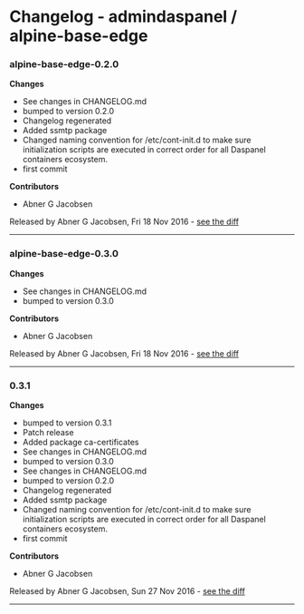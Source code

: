 # Changelog - admindaspanel / alpine-base-edge

### alpine-base-edge-0.2.0
__Changes__

- See changes in CHANGELOG.md
- bumped to version 0.2.0
- Changelog regenerated
- Added ssmtp package
- Changed naming convention for /etc/cont-init.d to make sure initialization scripts are executed in correct order for all Daspanel containers ecosystem.
- first commit

__Contributors__

- Abner G Jacobsen

Released by Abner G Jacobsen, Fri 18 Nov 2016 -
[see the diff](https://github.com/admindaspanel/alpine-base-edge/compare/...#diff)
______________

### alpine-base-edge-0.3.0
__Changes__

- See changes in CHANGELOG.md
- bumped to version 0.3.0

__Contributors__

- Abner G Jacobsen

Released by Abner G Jacobsen, Fri 18 Nov 2016 -
[see the diff](https://github.com/admindaspanel/alpine-base-edge/compare/...#diff)
______________

### 0.3.1
__Changes__

- bumped to version 0.3.1
- Patch release
- Added package ca-certificates
- See changes in CHANGELOG.md
- bumped to version 0.3.0
- See changes in CHANGELOG.md
- bumped to version 0.2.0
- Changelog regenerated
- Added ssmtp package
- Changed naming convention for /etc/cont-init.d to make sure initialization scripts are executed in correct order for all Daspanel containers ecosystem.
- first commit

__Contributors__

- Abner G Jacobsen

Released by Abner G Jacobsen, Sun 27 Nov 2016 -
[see the diff](https://github.com/admindaspanel/alpine-base-edge/compare/675257927983aa89fd8beff517a0862dc7ea683d...0.3.1#diff)
______________


